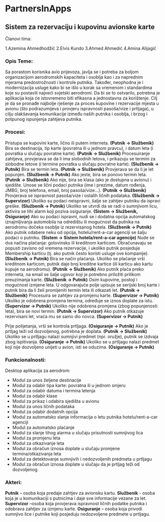 # PartnersInApps
## Sistem za rezervaciju i kupovinu avionske karte
Članovi tima:

1.Azemina Ahmedhodžić
2.Elvis Kundo
3.Ahmed Ahmedić
4.Amina Alijagić

### Opis Teme:

Sa porastom korisnika avio prijevoza, javlja se i potreba za boljom organizacijom aerodromskih kapaciteta i osoblja kao i za naprednim mjerama predostrožnosti i kontrole putnika. Također, neophodna je i modernizacija usluge kako bi se išlo u korak sa vremenom i standardima koje su postavili najveći svjetski aerodromi. Da bi se to ostvarilo, potrebna je aplikacija koja će istovremeno biti efikasna a jednostavna za korištenje. 
Cilj je da se pronađe najbolje rješenje za proces kupovine i rezervacije mjesta u avionu (što podrazumijeva i provjeru ispravnosti pasoša/vize i prtljaga), u cilju olakšavanja komunikacije između naših putnika i osoblja, i brzog i potpunog ispunjenja zahtjeva putnika.

### Procesi:

 Pristupa se kupovini karte, lično ili putem interneta. **(Putnik -> Službenik)**
 Bira se destinacija, tip karte (povratna ili u jednom pravcu), i datum leta (i povratka u slučaju povratne karte). 
**(Putnik -> Službenik)**
 Procesuiranje zahtjeva, provjerava se da li ima slobodnih letova, i prikazuju se termini za slobodne letove (i termine povratka u  slučaju povratne karte). **(Službenik -> Putnik)**
 Bira se termin leta. **(Putnik -> Službenik)**
 Provjerava se da li je let popunjen.  **(Službenik -> Putnik)**
 Ako jeste, bira se ponovo termin leta. **(Putnik -> Službenik)**
 Ako nije, bira se klasa (ako je dostupna u avionu) i sjedište. Unose se lični podaci putnika (ime i prezime, datum rođenja, JMBG, broj telefona, email, broj pasoša/vize...). **(Putnik -> Službenik)**
 Provjerava se ispravnost pasoša/vize i ostalih ličnih podataka. **(Službenik -> Supervizor)**
 Ukoliko su podaci neispravni, šalje se zahtjev putniku da ispravi greške. **(Službenik -> Putnik)**
 Ukoliko se utvrdi da se radi o sumnjivom licu, aktivira se tihi alarm koji poziva osiguranje. 
**(Sistem -> Službenik, Osiguranje)**
 Ako su podaci ispravni, nudi se i dodatna opcija automatskog iznajmljivanja automobila na odredištu ili mogućnost da putnika na aerodromu dočeka osoblje iz rezervisanog hotela. **(Službenik -> Putnik)**
 Ako putnik odabere neku od opcija, hotelu/rent-a-car agenciji se šalju podaci o putniku. **(Sistem -> Sistem hotela/rent-a-car agencije)**
 Nude se dva načina plaćanja: gotovinsko ili kreditnom karticom. Obračunavaju se popusti zavisno od vremena rezervacije, i ukoliko putnik posjeduje Membership karticu (tj. ako putnik često koristi usluge ove kompanije). **(Službenik -> Putnik)**
 Bira se način plaćanja. Ukoliko se plaćanje vrši kreditnom karticom, putnik daje broj kreditne kartice (ili karticu ako kartu kupuje na aerodromu). **(Putnik -> Službenik)**
 Ako putnik plaća preko interneta, na email se šalje ugovor koji je potrebno priložiti prilikom preuzimanja karte. **(Službenik -> Putnik)**
 Osim kupovine, postoji i mogućnost izmjene leta. U odgovarajuće polje upisuje se serijski broj karte i putnik bira da li želi promijeniti termin leta ili otkazati let. **(Putnik -> Službenik)**
 Procesuira se zahtjev za promjenu karte. **(Supervizor -> Putnik)**
 Ukoliko je odobrena promjena termina, određuje se iznos doplate za istu. **(Supervizor -> Putnik)** 
 Ukoliko nije odobrena promjena (zbog popunjenosti leta), bira se novi termin.  **(Putnik -> Supervizor)**
 Ako putnik otkazuje rezervisani let, vraća mu se samo dio novca. **(Supervizor -> Putnik)**

 Prije polijetanja, vrši se kontrola prtljaga. **(Osiguranje -> Putnik)**
 Ako je prtljag teži od dozvoljenog, potrebna je doplata. **(Putnik -> Službenik)**
 Ukoliko se u prtljagu nalazi sumnjivi predmet (npr. oružje), putnik se izdvaja zbog ispitivanja. **(Osiguranje -> Putnik)**
 Ukoliko se u prtljagu nalazi predmet koji nije dozvoljeno unijeti u avion, isti se oduzima. **(Osiguranje -> Putnik)**

### Funkcionalnosti:

Desktop aplikacija za aerodrom:
-	Modul za unos željene destinacije
-	Modul za odabir tipa karte: povratna ili u jednom smjeru
-	Modul za odabir datuma i termina letenja
-	Modul za odabir klase
-	Modul za prikaz i odabira sjedišta u avionu
-	Modul za unos ličnih podataka
-	Modul za odabir dodatnih opcija
-	Modul za automatsko slanje informacija o letu putnika hotelu/rent-a-car agenciji
-	Modul za automatsko plaćanje
-	Modul za slanje tihog alarma u slučaju prisutnosti sumnjivog lica
-	Modul za promjenu leta 
-	Modul za otkazivanje leta
-	Modul za obračun iznosa doplate u slučaju promjene termina/otkazivanja leta 
-	Modul za detektovanje sumnjivih i nedozvoljenih predmeta u prtljagu
-	Modul za obračun iznosa doplate u slučaju da je prtljag teži od dozvoljenog

### Akteri:

 **Putnik** – osoba koja predaje zahtjev za avionsku kartu.
 **Službenik** - osoba koja je u komunikaciji s putnicima i daje sve informacije vezane za let.
 **Supervizor** –osoba koja provjerava ispravnost ličnih podatke putnika i odobrava zahtjev za izmjenu karte.
 **Osiguranje** – osoba koja privodi sumnjivo lice i putnike koji posjeduju nedozvoljene predmete u prtljagu.

